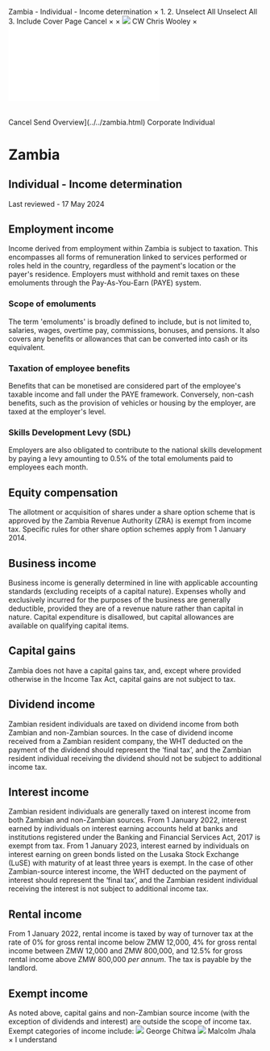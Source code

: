 Zambia - Individual - Income determination
×
1.
2.
Unselect All
Unselect All
3.
Include Cover Page
Cancel
×
×
![](../../-/media/world-wide-tax-summaries/attachments/global---chris-wooley.ashx%3Frev=ac5e5f3223b34096b1afc2a6009c7320&revision=ac5e5f32-23b3-4096-b1af-c2a6009c7320&hash=859B7ADC84DC2CBEC9760E9E6EE7DE6D0A8BFCDF)
CW
Chris Wooley
×
![](income-determination.html)
######
Cancel
Send
Overview](../../zambia.html)
Corporate
Individual
# Zambia
## Individual - Income determination
Last reviewed - 17 May 2024
## Employment income
Income derived from employment within Zambia is subject to taxation. This encompasses all forms of remuneration linked to services performed or roles held in the country, regardless of the payment's location or the payer's residence. Employers must withhold and remit taxes on these emoluments through the Pay-As-You-Earn (PAYE) system.
### Scope of emoluments
The term 'emoluments' is broadly defined to include, but is not limited to, salaries, wages, overtime pay, commissions, bonuses, and pensions. It also covers any benefits or allowances that can be converted into cash or its equivalent.
### Taxation of employee benefits
Benefits that can be monetised are considered part of the employee's taxable income and fall under the PAYE framework. Conversely, non-cash benefits, such as the provision of vehicles or housing by the employer, are taxed at the employer's level.
### Skills Development Levy (SDL)
Employers are also obligated to contribute to the national skills development by paying a levy amounting to 0.5% of the total emoluments paid to employees each month.
## Equity compensation
The allotment or acquisition of shares under a share option scheme that is approved by the Zambia Revenue Authority (ZRA) is exempt from income tax.
Specific rules for other share option schemes apply from 1 January 2014.
## Business income
Business income is generally determined in line with applicable accounting standards (excluding receipts of a capital nature). Expenses wholly and exclusively incurred for the purposes of the business are generally deductible, provided they are of a revenue nature rather than capital in nature.
Capital expenditure is disallowed, but capital allowances are available on qualifying capital items.
## Capital gains
Zambia does not have a capital gains tax, and, except where provided otherwise in the Income Tax Act, capital gains are not subject to tax.
## Dividend income
Zambian resident individuals are taxed on dividend income from both Zambian and non-Zambian sources.
In the case of dividend income received from a Zambian resident company, the WHT deducted on the payment of the dividend should represent the ‘final tax’, and the Zambian resident individual receiving the dividend should not be subject to additional income tax.
## Interest income
Zambian resident individuals are generally taxed on interest income from both Zambian and non-Zambian sources.
From 1 January 2022, interest earned by individuals on interest earning accounts held at banks and institutions registered under the Banking and Financial Services Act, 2017 is exempt from tax.
From 1 January 2023, interest earned by individuals on interest earning on green bonds listed on the Lusaka Stock Exchange (LuSE) with maturity of at least three years is exempt.
In the case of other Zambian-source interest income, the WHT deducted on the payment of interest should represent the ‘final tax’, and the Zambian resident individual receiving the interest is not subject to additional income tax.
## Rental income
From 1 January 2022, rental income is taxed by way of turnover tax at the rate of 0% for gross rental income below ZMW 12,000, 4% for gross rental income between ZMW 12,000 and ZMW 800,000, and 12.5% for gross rental income above ZMW 800,000 *per annum*. The tax is payable by the landlord.
## Exempt income
As noted above, capital gains and non-Zambian source income (with the exception of dividends and interest) are outside the scope of income tax.
Exempt categories of income include:
![](../../-/media/world-wide-tax-summaries/zambiageorge-chitwazambia--george-chitwapng20210203111248167.ashx%3Frev=90204908ab734f83bfeed37093763211&revision=90204908-ab73-4f83-bfee-d37093763211&hash=5C6E370342BF095CA0E42E02DD4D3B94E55AE8FB)
George Chitwa
![](../../-/media/world-wide-tax-summaries/zambiamalcolm-gurudas-george-jhalamalcolmjpg20210924054127015.ashx%3Frev=13708003974846cf97e166f23ded7edb&revision=13708003-9748-46cf-97e1-66f23ded7edb&hash=DB17EB993726FBA2603166286EE44EA363EC0876)
Malcolm Jhala
×
I understand